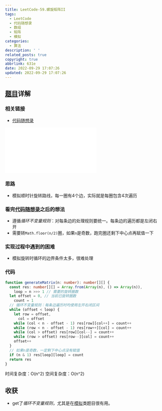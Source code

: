 ```yaml
---
title: LeetCode-59.螺旋矩阵II
tags:
  - LeetCode
  - 代码随想录
  - 数组
  - 矩阵
  - 模拟
categories:
  - 算法
description: ' '
related_posts: true
copyright: true
abbrlink: 631e
date: 2022-09-29 17:07:26
updated: 2022-09-29 17:07:26
---
```



## [题目](https://leetcode.cn/problems/spiral-matrix-ii/)详解

### 相关链接

- [代码随想录](https://programmercarl.com/0059.螺旋矩阵II.html)

<iframe class="iframe_video" src="//player.bilibili.com/player.html?aid=855058314&bvid=BV1SL4y1N7mV&cid=748302443&page=1" scrolling="no" border="0" frameborder="no" framespacing="0" allowfullscreen="true"> </iframe>

### 思路

- 模拟顺时针旋转路线，每一圈有4个边，实际就是每圈包含4次遍历

### 看完[代码随想录](https://programmercarl.com/0059.螺旋矩阵II.html)之后的想法

- 遵循*循环不变量规则*：对每条边的处理规则要统一。每条边的遍历都是左闭右开
- 需要转`Math.floor(n/2)`圈，如果`n`是奇数，跑完圈还剩下中心点再赋值一下

### 实现过程中遇到的困难

- 模拟旋转时循环的边界条件太多，很难处理

### 代码

  ```ts TypeScript
  function generateMatrix(n: number): number[][] {
    const res: number[][] = Array.from(Array(n), () => Array(n)),
      loop = n >>> 1 // 需要的旋转圈数
    let offset = 0, // 当前已旋转圈数
      count = 1
    // 循环不变量规则：每条边遍历时均使用左开右闭区间
    while (offset < loop) {
      let row = offset,
        col = offset
      while (col < n - offset - 1) res[row][col++] = count++
      while (row < n - offset - 1) res[row++][col] = count++
      while (col > offset) res[row][col--] = count++
      while (row > offset) res[row--][col] = count++
      offset++
    }
    // 如果n是奇数，一定剩下中心点没有赋值
    if (n & 1) res[loop][loop] = count
    return res
  }
  ```

  时间复杂度：O(n^2)
  空间复杂度：O(n^2)

## 收获

- get了*循环不变量规则*，尤其是在[模拟](/tags/模拟/)类题目很有用。
